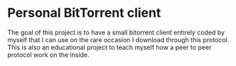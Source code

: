 # Personal BitTorrent client

The goal of this project is to have a small bitorrent client entirely coded by myself that I can use on the rare occasion I download through this protocol. This is also an educational project to teach myself how a peer to peer protocol work on the inside.

